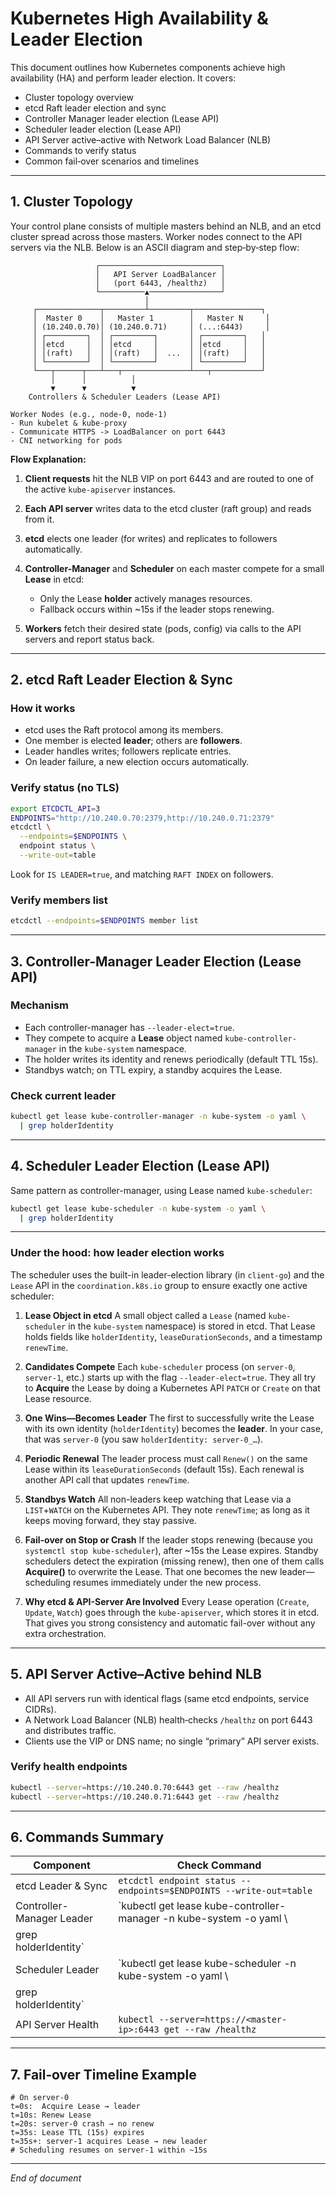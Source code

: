 # Kubernetes High Availability & Leader Election

This document outlines how Kubernetes components achieve high availability (HA) and perform leader election. It covers:

* Cluster topology overview
* etcd Raft leader election and sync
* Controller Manager leader election (Lease API)
* Scheduler leader election (Lease API)
* API Server active–active with Network Load Balancer (NLB)
* Commands to verify status
* Common fail‑over scenarios and timelines

---

## 1. Cluster Topology

Your control plane consists of multiple masters behind an NLB, and an etcd cluster spread across those masters. Worker nodes connect to the API servers via the NLB. Below is an ASCII diagram and step‑by‑step flow:

```
                   ┌───────────────────────────┐
                   │   API Server LoadBalancer │
                   │   (port 6443, /healthz)   │
                   └──────────▲────────────────┘
                              │
     ┌──────────────┬─────────┴─────────┬───────────────┐
     │  Master 0    │   Master 1        │   Master N     │
     │ (10.240.0.70)│ (10.240.0.71)     │ (...:6443)     │
     │ ┌─────────┐  │ ┌─────────┐       │ ┌─────────┐   │
     │ │etcd     │  │ │etcd     │       │ │etcd     │   │
     │ │(raft)   │  │ │(raft)   │  ...  │ │(raft)   │   │
     │ └─────────┘  │ └─────────┘       │ └─────────┘   │
     └───┬──────┬───┴───┬───────────────┴───┬───────────┘
         │      │          │                  
         ▼      ▼          ▼                  
    Controllers & Scheduler Leaders (Lease API)

Worker Nodes (e.g., node-0, node-1)
- Run kubelet & kube-proxy
- Communicate HTTPS -> LoadBalancer on port 6443
- CNI networking for pods
```

**Flow Explanation:**

1. **Client requests** hit the NLB VIP on port 6443 and are routed to one of the active `kube-apiserver` instances.
2. **Each API server** writes data to the etcd cluster (raft group) and reads from it.
3. **etcd** elects one leader (for writes) and replicates to followers automatically.
4. **Controller-Manager** and **Scheduler** on each master compete for a small **Lease** in etcd:

   * Only the Lease **holder** actively manages resources.
   * Fallback occurs within \~15s if the leader stops renewing.
5. **Workers** fetch their desired state (pods, config) via calls to the API servers and report status back.

---

## 2. etcd Raft Leader Election & Sync

### How it works

* etcd uses the Raft protocol among its members.
* One member is elected **leader**; others are **followers**.
* Leader handles writes; followers replicate entries.
* On leader failure, a new election occurs automatically.

### Verify status (no TLS)

```bash
export ETCDCTL_API=3
ENDPOINTS="http://10.240.0.70:2379,http://10.240.0.71:2379"
etcdctl \
  --endpoints=$ENDPOINTS \
  endpoint status \
  --write-out=table
```

Look for `IS LEADER=true`, and matching `RAFT INDEX` on followers.

### Verify members list

```bash
etcdctl --endpoints=$ENDPOINTS member list
```

---

## 3. Controller-Manager Leader Election (Lease API)

### Mechanism

* Each controller-manager has `--leader-elect=true`.
* They compete to acquire a **Lease** object named `kube-controller-manager` in the `kube-system` namespace.
* The holder writes its identity and renews periodically (default TTL 15s).
* Standbys watch; on TTL expiry, a standby acquires the Lease.

### Check current leader

```bash
kubectl get lease kube-controller-manager -n kube-system -o yaml \
  | grep holderIdentity
```

---

## 4. Scheduler Leader Election (Lease API)

Same pattern as controller-manager, using Lease named `kube-scheduler`:

```bash
kubectl get lease kube-scheduler -n kube-system -o yaml \
  | grep holderIdentity
```

---

### Under the hood: how leader election works

The scheduler uses the built-in leader-election library (in `client-go`) and the `Lease` API in the `coordination.k8s.io` group to ensure exactly one active scheduler:

1. **Lease Object in etcd**
   A small object called a `Lease` (named `kube-scheduler` in the `kube-system` namespace) is stored in etcd.
   That Lease holds fields like `holderIdentity`, `leaseDurationSeconds`, and a timestamp `renewTime`.

2. **Candidates Compete**
   Each `kube-scheduler` process (on `server-0`, `server-1`, etc.) starts up with the flag `--leader-elect=true`.
   They all try to **Acquire** the Lease by doing a Kubernetes API `PATCH` or `Create` on that Lease resource.

3. **One Wins—Becomes Leader**
   The first to successfully write the Lease with its own identity (`holderIdentity`) becomes the **leader**.
   In your case, that was `server-0` (you saw `holderIdentity: server-0_…`).

4. **Periodic Renewal**
   The leader process must call `Renew()` on the same Lease within its `leaseDurationSeconds` (default 15s).
   Each renewal is another API call that updates `renewTime`.

5. **Standbys Watch**
   All non-leaders keep watching that Lease via a `LIST`+`WATCH` on the Kubernetes API.
   They note `renewTime`; as long as it keeps moving forward, they stay passive.

6. **Fail-over on Stop or Crash**
   If the leader stops renewing (because you `systemctl stop kube-scheduler`), after \~15s the Lease expires.
   Standby schedulers detect the expiration (missing renew), then one of them calls **Acquire()** to overwrite the Lease.
   That one becomes the new leader—scheduling resumes immediately under the new process.

7. **Why etcd & API-Server Are Involved**
   Every Lease operation (`Create`, `Update`, `Watch`) goes through the `kube-apiserver`, which stores it in etcd.
   That gives you strong consistency and automatic fail-over without any extra orchestration.

---

## 5. API Server Active–Active behind NLB

* All API servers run with identical flags (same etcd endpoints, service CIDRs).
* A Network Load Balancer (NLB) health‑checks `/healthz` on port 6443 and distributes traffic.
* Clients use the VIP or DNS name; no single “primary” API server exists.

### Verify health endpoints

```bash
kubectl --server=https://10.240.0.70:6443 get --raw /healthz
kubectl --server=https://10.240.0.71:6443 get --raw /healthz
```

---

## 6. Commands Summary

| Component                 | Check Command                                                         |
| ------------------------- | --------------------------------------------------------------------- |
| etcd Leader & Sync        | `etcdctl endpoint status --endpoints=$ENDPOINTS --write-out=table`    |
| Controller-Manager Leader | \`kubectl get lease kube-controller-manager -n kube-system -o yaml \\ |
| grep holderIdentity\`     |                                                                       |
| Scheduler Leader          | \`kubectl get lease kube-scheduler -n kube-system -o yaml \\          |
| grep holderIdentity\`     |                                                                       |
| API Server Health         | `kubectl --server=https://<master-ip>:6443 get --raw /healthz`        |

---

## 7. Fail‑over Timeline Example

```text
# On server-0
t=0s:  Acquire Lease → leader
t=10s: Renew Lease
t=20s: server-0 crash → no renew
t=35s: Lease TTL (15s) expires
t=35s+: server-1 acquires Lease → new leader
# Scheduling resumes on server-1 within ~15s
```

---

*End of document*
